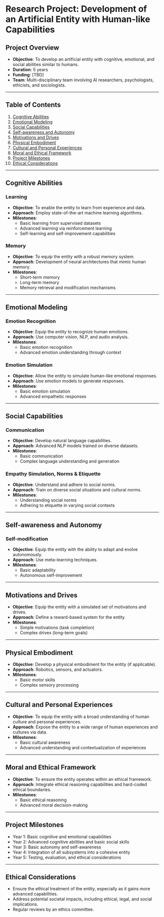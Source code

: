 # Research Project: Development of an Artificial Entity with Human-like Capabilities

## Project Overview

- **Objective**: To develop an artificial entity with cognitive, emotional, and social abilities similar to humans.
- **Duration**: 5 years
- **Funding**: [TBD]
- **Team**: Multi-disciplinary team involving AI researchers, psychologists, ethicists, and sociologists.

---

## Table of Contents

1. [Cognitive Abilities](#cognitive-abilities)
2. [Emotional Modeling](#emotional-modeling)
3. [Social Capabilities](#social-capabilities)
4. [Self-awareness and Autonomy](#self-awareness-and-autonomy)
5. [Motivations and Drives](#motivations-and-drives)
6. [Physical Embodiment](#physical-embodiment)
7. [Cultural and Personal Experiences](#cultural-and-personal-experiences)
8. [Moral and Ethical Framework](#moral-and-ethical-framework)
9. [Project Milestones](#project-milestones)
10. [Ethical Considerations](#ethical-considerations)

---

## Cognitive Abilities

### Learning

- **Objective**: To enable the entity to learn from experience and data.
- **Approach**: Employ state-of-the-art machine learning algorithms.
- **Milestones**:
  - Basic learning from supervised datasets
  - Advanced learning via reinforcement learning
  - Self-learning and self-improvement capabilities

### Memory

- **Objective**: To equip the entity with a robust memory system.
- **Approach**: Development of neural architectures that mimic human memory.
- **Milestones**:
  - Short-term memory
  - Long-term memory
  - Memory retrieval and modification mechanisms

---

## Emotional Modeling

### Emotion Recognition

- **Objective**: Equip the entity to recognize human emotions.
- **Approach**: Use computer vision, NLP, and audio analysis.
- **Milestones**:
  - Basic emotion recognition
  - Advanced emotion understanding through context

### Emotion Simulation

- **Objective**: Allow the entity to simulate human-like emotional responses.
- **Approach**: Use emotion models to generate responses.
- **Milestones**:
  - Basic emotion simulation
  - Advanced empathetic responses

---

## Social Capabilities

### Communication

- **Objective**: Develop natural language capabilities.
- **Approach**: Advanced NLP models trained on diverse datasets.
- **Milestones**:
  - Basic communication
  - Complex language understanding and generation

### Empathy Simulation, Norms & Etiquette

- **Objective**: Understand and adhere to social norms.
- **Approach**: Train on diverse social situations and cultural norms.
- **Milestones**:
  - Understanding social norms
  - Adhering to etiquette in varying social contexts

---

## Self-awareness and Autonomy

### Self-modification

- **Objective**: Equip the entity with the ability to adapt and evolve autonomously.
- **Approach**: Use meta-learning techniques.
- **Milestones**:
  - Basic adaptability
  - Autonomous self-improvement

---

## Motivations and Drives

- **Objective**: Equip the entity with a simulated set of motivations and drives.
- **Approach**: Define a reward-based system for the entity.
- **Milestones**:
  - Simple motivations (task completion)
  - Complex drives (long-term goals)

---

## Physical Embodiment

- **Objective**: Develop a physical embodiment for the entity (if applicable).
- **Approach**: Robotics, sensors, and actuators.
- **Milestones**:
  - Basic motor skills
  - Complex sensory processing

---

## Cultural and Personal Experiences

- **Objective**: To equip the entity with a broad understanding of human culture and personal experiences.
- **Approach**: Expose the entity to a wide range of human experiences and cultures via data.
- **Milestones**:
  - Basic cultural awareness
  - Advanced understanding and contextualization of experiences

---

## Moral and Ethical Framework

- **Objective**: To ensure the entity operates within an ethical framework.
- **Approach**: Integrate ethical reasoning capabilities and hard-coded ethical boundaries.
- **Milestones**:
  - Basic ethical reasoning
  - Advanced moral decision-making

---

## Project Milestones

- Year 1: Basic cognitive and emotional capabilities
- Year 2: Advanced cognitive abilities and basic social skills
- Year 3: Basic autonomy and self-awareness
- Year 4: Integration of all subsystems into a cohesive entity
- Year 5: Testing, evaluation, and ethical considerations

---

## Ethical Considerations

- Ensure the ethical treatment of the entity, especially as it gains more advanced capabilities.
- Address potential societal impacts, including ethical, legal, and social implications.
- Regular reviews by an ethics committee.

